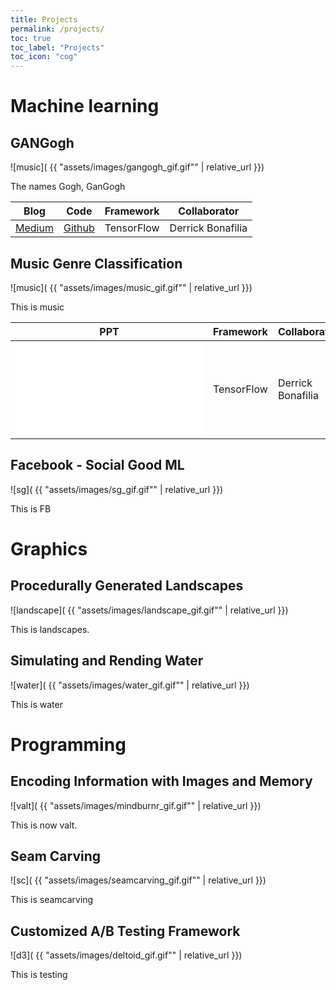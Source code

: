 ```yaml
---
title: Projects
permalink: /projects/
toc: true
toc_label: "Projects"
toc_icon: "cog"
---
```



# Machine learning

## GANGogh

![music]( {{ "assets/images/gangogh_gif.gif"" | relative_url }})


The names Gogh, GanGogh

Blog | Code | Framework | Collaborator
--- | --- | --- | ---
 [Medium](https://towardsdatascience.com/gangogh-creating-art-with-gans-8d087d8f74a1) | [Github](https://github.com/rkjones4/GANGogh) | TensorFlow |  Derrick Bonafilia


## Music Genre Classification

![music]( {{ "assets/images/music_gif.gif"" | relative_url }})

This is music

PPT | Framework | Collaborator
--- | --- | --- 
![mg_ppt](assets/pfs/genre.pdf) | TensorFlow | Derrick Bonafilia

## Facebook - Social Good ML

![sg]( {{ "assets/images/sg_gif.gif"" | relative_url }})

This is FB

# Graphics

## Procedurally Generated Landscapes

![landscape]( {{ "assets/images/landscape_gif.gif"" | relative_url }})

This is landscapes.

## Simulating and Rending Water

![water]( {{ "assets/images/water_gif.gif"" | relative_url }})

This is water

# Programming

## Encoding Information with Images and Memory

![valt]( {{ "assets/images/mindburnr_gif.gif"" | relative_url }})

This is now valt.

## Seam Carving

![sc]( {{ "assets/images/seamcarving_gif.gif"" | relative_url }})

This is seamcarving

## Customized A/B Testing Framework

![d3]( {{ "assets/images/deltoid_gif.gif"" | relative_url }})

This is testing
